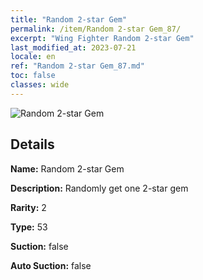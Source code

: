 ```yaml
---
title: "Random 2-star Gem"
permalink: /item/Random 2-star Gem_87/
excerpt: "Wing Fighter Random 2-star Gem"
last_modified_at: 2023-07-21
locale: en
ref: "Random 2-star Gem_87.md"
toc: false
classes: wide
---
```



 ![Random 2-star Gem](/images/item/Random_2-star_Gem_p.png)



## Details

 **Name:** Random 2-star Gem 

 **Description:** Randomly get one 2-star gem

 **Rarity:** 2 

 **Type:** 53 

 **Suction:** false 

 **Auto Suction:** false 


